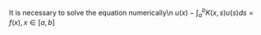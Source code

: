 It is necessary to solve the equation numerically\n
$u(x)-\int_{a}^{b}K(x,s)u(s)ds=f(x),  x\in [a,b]$
